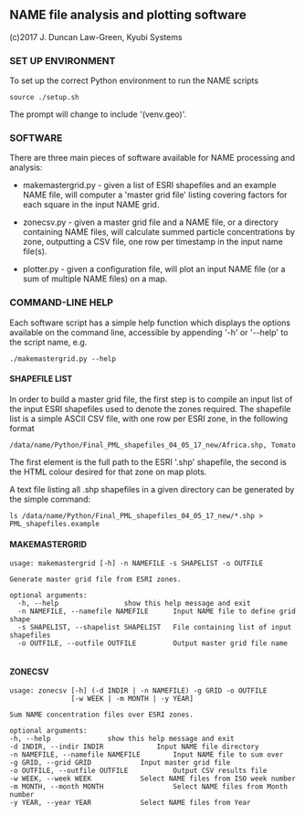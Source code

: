 NAME file analysis and plotting software
----------------------------------------
(c)2017 J. Duncan Law-Green, Kyubi Systems


### SET UP ENVIRONMENT

To set up the correct Python environment to run the NAME scripts

`source ./setup.sh`

The prompt will change to include '(venv.geo)'.


### SOFTWARE

There are three main pieces of software available for NAME processing and analysis:

* makemastergrid.py - given a list of ESRI shapefiles and an example NAME file, will 
  computer a 'master grid file' listing covering factors for each square in the input NAME grid.

* zonecsv.py - given a master grid file and a NAME file, or a directory containing NAME files, will 
  calculate summed particle concentrations by zone, outputting a CSV file, one row per timestamp in 
  the input name file(s).

* plotter.py - given a configuration file, will plot an input NAME file (or a sum of multiple NAME
  files) on a map.

### COMMAND-LINE HELP

Each software script has a simple help function which displays the options available on the command
line, accessible by appending '-h' or '--help' to the script name, e.g.

`./makemastergrid.py --help`

#### SHAPEFILE LIST

In order to build a master grid file, the first step is to compile an input list of the input ESRI
shapefiles used to denote the zones required. The shapefile list is a simple ASCII CSV file, with 
one row per ESRI zone, in the following format

`/data/name/Python/Final_PML_shapefiles_04_05_17_new/Africa.shp, Tomato`

The first element is the full path to the ESRI '.shp' shapefile, the second is the HTML colour 
desired for that zone on map plots.

A text file listing all .shp shapefiles in a given directory can be generated by the simple command:

`ls /data/name/Python/Final_PML_shapefiles_04_05_17_new/*.shp > PML_shapefiles.example`

#### MAKEMASTERGRID
```
usage: makemastergrid [-h] -n NAMEFILE -s SHAPELIST -o OUTFILE

Generate master grid file from ESRI zones.

optional arguments:
  -h, --help				show this help message and exit
  -n NAMEFILE, --namefile NAMEFILE  	Input NAME file to define grid shape
  -s SHAPELIST, --shapelist SHAPELIST   File containing list of input shapefiles
  -o OUTFILE, --outfile OUTFILE         Output master grid file name
										
```
#### ZONECSV
```
usage: zonecsv [-h] (-d INDIR | -n NAMEFILE) -g GRID -o OUTFILE
               [-w WEEK | -m MONTH | -y YEAR]

Sum NAME concentration files over ESRI zones.

optional arguments:
-h, --help				show this help message and exit
-d INDIR, --indir INDIR        		Input NAME file directory
-n NAMEFILE, --namefile NAMEFILE        Input NAME file to sum over
-g GRID, --grid GRID  			Input master grid file
-o OUTFILE, --outfile OUTFILE           Output CSV results file
-w WEEK, --week WEEK  			Select NAME files from ISO week number
-m MONTH, --month MONTH                 Select NAME files from Month number
-y YEAR, --year YEAR  			Select NAME files from Year

```

